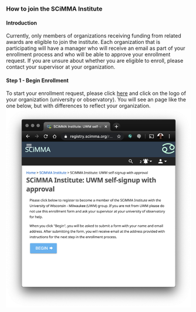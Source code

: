 ### How to join the SCiMMA Institute

#### Introduction
Currently, only members of organizations receiving funding from related awards are eligible to join the institute.
Each organization that is participating will have a manager who will receive an email as part of your enrollment
process and who will be able to approve your enrollment request. If you are unsure about whether you are eligible 
to enroll, please contact your supervisor at your organization.

#### Step 1 - Begin Enrollment
To start your enrollment request, please click <a href="https://scimma.github.io/IAM/" target=_blank>here</a> and 
click on the logo of your organization (university or observatory). You will see an page like the one below, but with 
differences to reflect your organization.
![JoinInstituteBeginImage](./JoinInstituteImages/JoinInstituteBegin.png)
